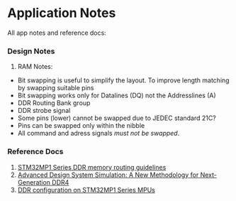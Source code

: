# Application Notes
All app notes and reference docs:

### Design Notes

1. RAM Notes: 
* Bit swapping is useful to simplify the layout. To improve length matching by swapping suitable pins
* Bit swapping works only for Datalines (DQ) not the Addresslines (A)
* DDR Routing Bank group
* DDR strobe signal
* Some pins (lower) cannot be swapped due to JEDEC standard 21C?
* Pins can be swapped only within the nibble
* All command and adress signals *must not be swapped*.



### Reference Docs
1. [STM32MP1 Series DDR memory
routing guidelines](https://www.st.com/resource/en/application_note/dm00505673-ddr-configuration-on-stm32mp1-series-mpus-stmicroelectronics.pdf)
2. [Advanced Design System Simulation:
A New Methodology for Next-Generation DDR4](https://www.keysight.com/in/en/assets/7018-07118/application-notes/5992-0816.pdf?success=true)
3. [DDR configuration on STM32MP1 Series MPUs](https://www.st.com/resource/en/application_note/dm00505673-ddr-configuration-on-stm32mp1-series-mpus-stmicroelectronics.pdf)


